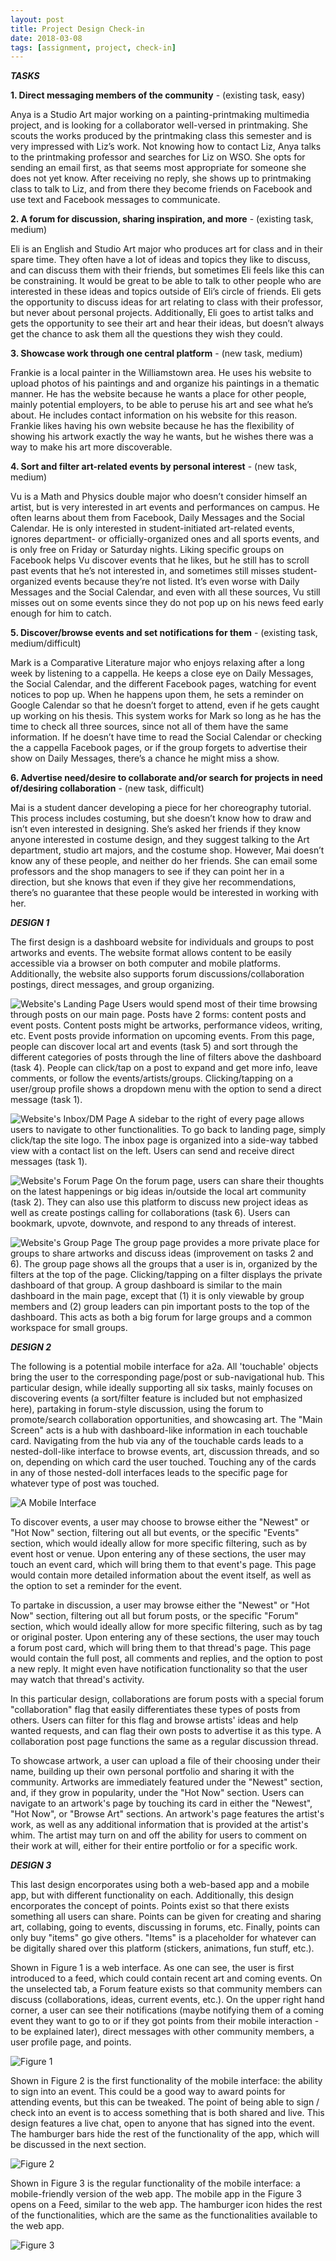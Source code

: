 ```yaml
---
layout: post
title: Project Design Check-in
date: 2018-03-08
tags: [assignment, project, check-in]
---
```

***TASKS***

**1. Direct messaging members of the community** - (existing task, easy)

Anya is a Studio Art major working on a painting-printmaking multimedia project, and is looking for a collaborator well-versed in printmaking.  She scouts the works produced by the printmaking class this semester and is very impressed with Liz’s work.  Not knowing how to contact Liz, Anya talks to the printmaking professor and searches for Liz on WSO.  She opts for sending an email first, as that seems most appropriate for someone she does not yet know.  After receiving no reply, she shows up to printmaking class to talk to Liz, and from there they become friends on Facebook and use text and Facebook messages to communicate.

**2. A forum for discussion, sharing inspiration, and more** - (existing task, medium)

Eli is an English and Studio Art major who produces art for class and in their spare time. They often have a lot of ideas and topics they like to discuss, and can discuss them with their friends, but sometimes Eli feels like this can be constraining.  It would be great to be able to talk to other people who are interested in these ideas and topics outside of Eli’s circle of friends.  Eli gets the opportunity to discuss ideas for art relating to class with their professor, but never about personal projects.  Additionally, Eli goes to artist talks and gets the opportunity to see their art and hear their ideas, but doesn’t always get the chance to ask them all the questions they wish they could.

**3. Showcase work through one central platform** - (new task, medium)

Frankie is a local painter in the Williamstown area.  He uses his website to upload photos of his paintings and and organize his paintings in a thematic manner.  He has the website because he wants a place for other people, mainly potential employers, to be able to peruse his art and see what he’s about.  He includes contact information on his website for this reason.  Frankie likes having his own website because he has the flexibility of showing his artwork exactly the way he wants, but he wishes there was a way to make his art more discoverable.

**4. Sort and filter art-related events by personal interest** - (new task, medium)

Vu is a Math and Physics double major who doesn’t consider himself an artist, but is very interested in art events and performances on campus. He often learns about them from Facebook, Daily Messages and the Social Calendar. He is only interested in student-initiated art-related events, ignores department- or officially-organized ones and all sports events, and is only free on Friday or Saturday nights.  Liking specific groups on Facebook helps Vu discover events that he likes, but he still has to scroll past events that he’s not interested in, and sometimes still misses student-organized events because they’re not listed.  It’s even worse with Daily Messages and the Social Calendar, and even with all these sources, Vu still misses out on some events since they do not pop up on his news feed early enough for him to catch.

**5. Discover/browse events and set notifications for them** - (existing task, medium/difficult)

Mark is a Comparative Literature major who enjoys relaxing after a long week by listening to a cappella.  He keeps a close eye on Daily Messages, the Social Calendar, and the different Facebook pages, watching for event notices to pop up.  When he happens upon them, he sets a reminder on Google Calendar so that he doesn’t forget to attend, even if he gets caught up working on his thesis.  This system works for Mark so long as he has the time to check all three sources, since not all of them have the same information.  If he doesn’t have time to read the Social Calendar or checking the a cappella Facebook pages, or if the group forgets to advertise their show on Daily Messages, there’s a chance he might miss a show.

**6. Advertise need/desire to collaborate and/or search for projects in need of/desiring collaboration** - (new task, difficult)

Mai is a student dancer developing a piece for her choreography tutorial.  This process includes costuming, but she doesn’t know how to draw and isn’t even interested in designing.  She’s asked her friends if they know anyone interested in costume design, and they suggest talking to the Art department, studio art majors, and the costume shop.  However, Mai doesn’t know any of these people, and neither do her friends.  She can email some professors and the shop managers to see if they can point her in a direction, but she knows that even if they give her recommendations, there’s no guarantee that these people would be interested in working with her.

***DESIGN 1***

The first design is a dashboard website for individuals and groups to post artworks and events. The website format allows content to be easily accessible via a browser on both computer and mobile platforms. Additionally, the website also supports forum discussions/collaboration postings, direct messages, and group organizing.

![Website's Landing Page](/img/Website-1.jpg)
Users would spend most of their time browsing through posts on our main page. Posts have 2 forms: content posts and event posts. Content posts might be artworks, performance videos, writing, etc. Event posts provide information on upcoming events. From this page, people can discover local art and events (task 5) and sort through the different categories of posts through the line of filters above the dashboard (task 4). People can click/tap on a post to expand and get more info, leave comments, or follow the events/artists/groups. Clicking/tapping on a user/group profile shows a dropdown menu with the option to send a direct message (task 1).

![Website's Inbox/DM Page](/img/Website-2.jpg)
A sidebar to the right of every page allows users to navigate to other functionalities. To go back to landing page, simply click/tap the site logo. The inbox page is organized into a side-way tabbed view with a contact list on the left. Users can send and receive direct messages (task 1).

![Website's Forum Page](/img/Website-3.jpg)
On the forum page, users can share their thoughts on the latest happenings or big ideas in/outside the local art community (task 2). They can also use this platform to discuss new project ideas as well as create postings calling for collaborations (task 6). Users can bookmark, upvote, downvote, and respond to any threads of interest.

![Website's Group Page](/img/Website-4.jpg)
The group page provides a more private place for groups to share artworks and discuss ideas (improvement on tasks 2 and 6). The group page shows all the groups that a user is in, organized by the filters at the top of the page. Clicking/tapping on a filter displays the private dashboard of that group. A group dashboard is similar to the main dashboard in the main page, except that (1) it is only viewable by group members and (2) group leaders can pin important posts to the top of the dashboard. This acts as both a big forum for large groups and a common workspace for small groups.

***DESIGN 2***

The following is a potential mobile interface for a2a. All 'touchable' objects bring the user to the corresponding page/post or sub-navigational hub. This particular design, while ideally supporting all six tasks, mainly focuses on discovering events (a sort/filter feature is included but not emphasized here), partaking in forum-style discussion, using the forum to promote/search collaboration opportunities, and showcasing art. The "Main Screen" acts is a hub with dashboard-like information in each touchable card. Navigating from the hub via any of the touchable cards leads to a nested-doll-like interface to browse events, art, discussion threads, and so on, depending on which card the user touched. Touching any of the cards in any of those nested-doll interfaces leads to the specific page for whatever type of post was touched.

![A Mobile Interface](/img/Grace_Combo_Design.jpg)

To discover events, a user may choose to browse either the "Newest" or "Hot Now" section, filtering out all but events, or the specific "Events" section, which would ideally allow for more specific filtering, such as by event host or venue. Upon entering any of these sections, the user may touch an event card, which will bring them to that event's page. This page would contain more detailed information about the event itself, as well as the option to set a reminder for the event.

To partake in discussion, a user may browse either the "Newest" or "Hot Now" section, filtering out all but forum posts, or the specific "Forum" section, which would ideally allow for more specific filtering, such as by tag or original poster. Upon entering any of these sections, the user may touch a forum post card, which will bring them to that thread's page. This page would contain the full post, all comments and replies, and the option to post a new reply. It might even have notification functionality so that the user may watch that thread's activity.

In this particular design, collaborations are forum posts with a special forum "collaboration" flag that easily differentiates these types of posts from others. Users can filter for this flag and browse artists' ideas and help wanted requests, and can flag their own posts to advertise it as this type. A collaboration post page functions the same as a regular discussion thread.

To showcase artwork, a user can upload a file of their choosing under their name, building up their own personal portfolio and sharing it with the community. Artworks are immediately featured under the "Newest" section, and, if they grow in popularity, under the "Hot Now" section. Users can navigate to an artwork's page by touching its card in either the "Newest", "Hot Now", or "Browse Art" sections. An artwork's page features the artist's work, as well as any additional information that is provided at the artist's whim. The artist may turn on and off the ability for users to comment on their work at will, either for their entire portfolio or for a specific work.

***DESIGN 3***

This last design encorporates using both a web-based app and a mobile app, but with different functionality on each. Additionally, this design encorporates the concept of points. Points exist so that there exists something all users can share. Points can be given for creating and sharing art, collabing, going to events, discussing in forums, etc. Finally, points can only buy "items" go give others. "Items" is a placeholder for whatever can be digitally shared over this platform (stickers, animations, fun stuff, etc.).

Shown in Figure 1 is a web interface. As one can see, the user is first introduced to a feed, which could contain recent art and coming events. On the unselected tab, a Forum feature exists so that community members can discuss (collaborations, ideas, current events, etc.). On the upper right hand corner, a user can see their notifications (maybe notifying them of a coming event they want to go to or if they got points from their mobile interaction - to be explained later), direct messages with other community members, a user profile page, and points. 

![Figure 1](\img\d3-1.jpg)

Shown in Figure 2 is the first functionality of the mobile interface: the ability to sign into an event. This could be a good way to award points for attending events, but this can be tweaked. The point of being able to sign / check into an event is to access something that is both shared and live. This design features a live chat, open to anyone that has signed into the event. The hamburger bars hide the rest of the functionality of the app, which will be discussed in the next section. 

![Figure 2](\img\d3-2.jpg)

Shown in Figure 3 is the regular functionality of the mobile interface: a mobile-friendly version of the web app. The mobile app in the Figure 3 opens on a Feed, similar to the web app. The hamburger icon hides the rest of the functionalities, which are the same as the functionalities available to the web app. 

![Figure 3](\img\d3-3.jpg)
